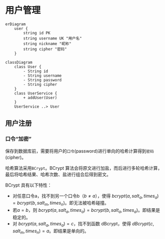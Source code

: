 # 用户管理

```mermaid
erDiagram
    user {
        string id PK
        string username UK "用户名"
        string nickname "昵称"
        string cipher "密码"
    }
```

```mermaid
classDiagram
    class User {
        - String id
        - String username
        - String password
        - String cipher
    }
    class UserService {
        + addUser(User)
    }
    UserService ..> User
```

## 用户注册

### 口令“加密”

保存到数据库前，需要将用户的`口令`(password)进行单向的哈希计算得到`密码`(cipher)。

哈希算法采用`BCrypt`。BCrypt 算法会将原文进行加盐，而后进行多轮哈希计算，最后将哈希结果、哈希次数、盐进行组合后得到密文。

BCrypt 具有以下特性：

- 对任意口令a，找不到另一个口令b（$b\neq a$），使得 $bcrypt(a, salt_a, times_a) = bcrypt(b, salt_m, times_n)$。即无法被哈希碰撞。
- 若$a = b$，则 $bcrypt(a, salt_a, times_a) = bcrypt(b, salt_a, times_a)$。即结果是稳定的。
- 对 $bcrypt(a, salt_a, times_a) = c$，找不到函数 dBcrypt，使得 $dBcrypt(c, salt_m, times_n) = a$。即结果是单向的。
